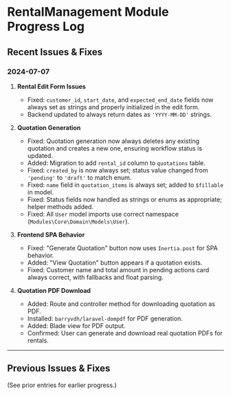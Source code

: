 # RentalManagement Module Progress Log

## Recent Issues & Fixes

### 2024-07-07

1. **Rental Edit Form Issues**
    - Fixed: `customer_id`, `start_date`, and `expected_end_date` fields now always set as strings and properly initialized in the edit form.
    - Backend updated to always return dates as `'YYYY-MM-DD'` strings.

2. **Quotation Generation**
    - Fixed: Quotation generation now always deletes any existing quotation and creates a new one, ensuring workflow status is updated.
    - Added: Migration to add `rental_id` column to `quotations` table.
    - Fixed: `created_by` is now always set; status value changed from `'pending'` to `'draft'` to match enum.
    - Fixed: `name` field in `quotation_items` is always set; added to `$fillable` in model.
    - Fixed: Status fields now handled as strings or enums as appropriate; helper methods added.
    - Fixed: All `User` model imports use correct namespace (`Modules\Core\Domain\Models\User`).

3. **Frontend SPA Behavior**
    - Fixed: "Generate Quotation" button now uses `Inertia.post` for SPA behavior.
    - Added: "View Quotation" button appears if a quotation exists.
    - Fixed: Customer name and total amount in pending actions card always correct, with fallbacks and float parsing.

4. **Quotation PDF Download**
    - Added: Route and controller method for downloading quotation as PDF.
    - Installed: `barryvdh/laravel-dompdf` for PDF generation.
    - Added: Blade view for PDF output.
    - Confirmed: User can generate and download real quotation PDFs for rentals.

---

## Previous Issues & Fixes

(See prior entries for earlier progress.)
